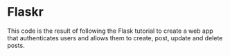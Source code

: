 # Flaskr

This code is the result of following the Flask tutorial to create a web 
app that authenticates users and allows them to create, post, update and 
delete posts.
